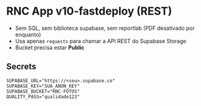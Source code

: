 # RNC App v10-fastdeploy (REST)
- Sem SQL, sem biblioteca supabase, sem reportlab (PDF desativado por enquanto)
- Usa apenas `requests` para chamar a API REST do Supabase Storage
- Bucket precisa estar **Public**
## Secrets
```
SUPABASE_URL="https://<seu>.supabase.co"
SUPABASE_KEY="SUA_ANON_KEY"
SUPABASE_BUCKET="RNC-FOTOS"
QUALITY_PASS="qualidade123"
```
